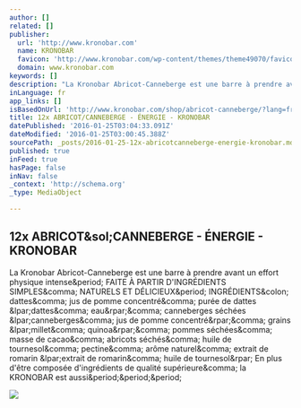 ```yaml
---
author: []
related: []
publisher:
  url: 'http://www.kronobar.com'
  name: KRONOBAR
  favicon: 'http://www.kronobar.com/wp-content/themes/theme49070/favicon.ico'
  domain: www.kronobar.com
keywords: []
description: "La Kronobar Abricot-Canneberge est une barre à prendre avant un effort physique intense. FAITE À PARTIR D'INGRÉDIENTS SIMPLES, NATURELS ET DÉLICIEUX. INGRÉDIENTS: dattes, jus de pomme concentré, purée de dattes (dattes, eau), canneberges séchées (canneberges, jus de pomme concentré), grains (millet, quinoa), pommes séchées, masse de cacao, abricots séchés, huile de tournesol, pectine, arôme naturel, extrait de romarin (extrait de romarin, huile de tournesol) En plus d'être composée d'ingrédients de qualité supérieure, la KRONOBAR est aussi..."
inLanguage: fr
app_links: []
isBasedOnUrl: 'http://www.kronobar.com/shop/abricot-canneberge/?lang=fr&v=3a1e0b205d31'
title: 12x ABRICOT/CANNEBERGE - ÉNERGIE - KRONOBAR
datePublished: '2016-01-25T03:04:33.091Z'
dateModified: '2016-01-25T03:00:45.388Z'
sourcePath: _posts/2016-01-25-12x-abricotcanneberge-energie-kronobar.md
published: true
inFeed: true
hasPage: false
inNav: false
_context: 'http://schema.org'
_type: MediaObject

---
```

<article style=""><h1>12x ABRICOT&amp;sol;CANNEBERGE - ÉNERGIE - KRONOBAR</h1><p>La Kronobar Abricot-Canneberge est une barre à prendre avant un effort physique intense&amp;period; FAITE À PARTIR D'INGRÉDIENTS SIMPLES&amp;comma; NATURELS ET DÉLICIEUX&amp;period; INGRÉDIENTS&amp;colon; dattes&amp;comma; jus de pomme concentré&amp;comma; purée de dattes &amp;lpar;dattes&amp;comma; eau&amp;rpar;&amp;comma; canneberges séchées &amp;lpar;canneberges&amp;comma; jus de pomme concentré&amp;rpar;&amp;comma; grains &amp;lpar;millet&amp;comma; quinoa&amp;rpar;&amp;comma; pommes séchées&amp;comma; masse de cacao&amp;comma; abricots séchés&amp;comma; huile de tournesol&amp;comma; pectine&amp;comma; arôme naturel&amp;comma; extrait de romarin &amp;lpar;extrait de romarin&amp;comma; huile de tournesol&amp;rpar; En plus d'être composée d'ingrédients de qualité supérieure&amp;comma; la KRONOBAR est aussi&amp;period;&amp;period;&amp;period;</p><img src="http://www.kronobar.com/wp-content/uploads/2013/09/barre_energy.png" /></article>